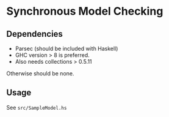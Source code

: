 # Synchronous Model Checking


## Dependencies

 - Parsec (should be included with Haskell)
 - GHC version > 8 is preferred. 
 - Also needs collections > 0.5.11

Otherwise should be none. 

## Usage

See `src/SampleModel.hs`
